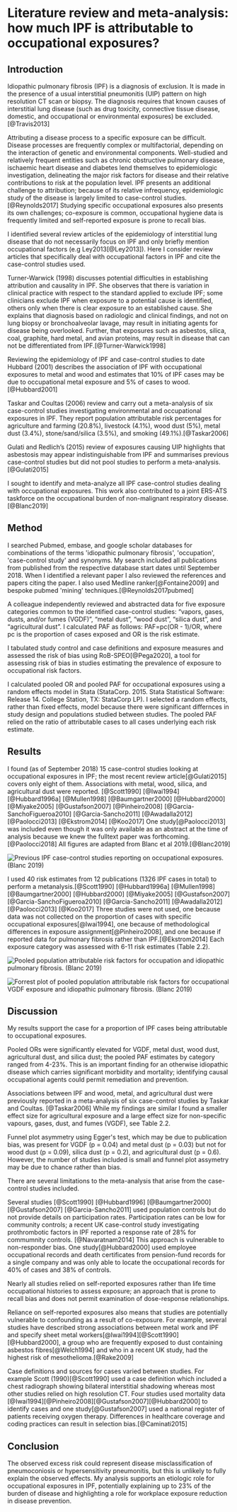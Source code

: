 # Literature review and meta-analysis: how much IPF is attributable to occupational exposures?

<!--
consider 'finishing off' lit search stuff and sticking more detail in here  - ?build a django app?    

consider revisiting meta-analysis using R and reviewing with cosetta

consider adding Kim 2017 and updating analysis
-->

## Introduction

Idiopathic pulmonary fibrosis (IPF) is a diagnosis of exclusion. It is made in the presence of a usual interstitial pneumonitis (UIP) pattern on high resolution CT scan or biopsy. The diagnosis requires that known causes of interstitial lung disease (such as drug toxicity, connective tissue disease, domestic, and occupational or environmental exposures) be excluded.[@Travis2013]

Attributing a disease process to a specific exposure can be difficult. Disease processes are frequently complex or multifactorial, depending on the interaction of genetic and environmental components. Well-studied and relatively frequent entities such as chronic obstructive pulmonary disease, ischaemic heart disease and diabetes lend themselves to epidemiologic investigation, delineating the major risk factors for disease and their relative contributions to
risk at the population level. IPF presents an additional challenge to attribution; because of its relative infrequency, epidemiologic study of the disease is largely limited to case-control studies.[@Reynolds2017] Studying specific occupational exposures also presents its own challenges; co-exposure is common, occupational hygiene data is frequently limited and self-reported exposure is prone to recall bias.

I identified several review articles of the epidemiology of interstitial lung disease that do not necessarily focus on IPF and only briefly mention occupational factors (e.g Ley2013[@Ley2013]). Here I consider review articles that specifically deal with occupational factors in IPF and cite the case-control studies used.

Turner-Warwick (1998) discusses potential difficulties in establishing attribution and causality in IPF. She observes that there is variation in clinical practice with respect to the standard applied to exclude IPF; some clinicians exclude IPF when exposure to a potential cause is identified, others only when there is clear exposure to an established cause. She explains that diagnosis based on radiologic and clinical findings, and not on lung biopsy or bronchoalveolar lavage, may result in initiating agents for disease being overlooked. Further, that exposures such as asbestos, silica, coal,
graphite, hard metal, and avian proteins, may result in disease that can not be differentiated from IPF.[@Turner-Warwick1998]

Reviewing the epidemiology of IPF and case-control studies to date Hubbard (2001) describes the association of IPF with occupational exposures to metal and wood and estimates that 10\% of IPF cases may be due to occupational metal exposure and 5\% of cases to wood.[@Hubbard2001]

Taskar and Coultas (2006) review and carry out a meta-analysis of six case-control studies investigating environmental and occupational exposures in IPF. They report population attributable risk percentages for agriculture and farming (20.8\%), livestock (4.1\%), wood dust (5\%), metal dust (3.4\%), stone/sand/silica (3.5\%), and smoking (49.1\%).[@Taskar2006]

Gulati and Redlich’s (2015) review of exposures causing UIP highlights that asbestosis may appear indistinguishable from IPF and summarises previous case-control studies but did not pool studies to perform a meta-analysis.[@Gulati2015]

I sought to identify and meta-analyze all IPF case-control studies dealing with occupational exposures. This work also contributed to a joint ERS-ATS taskforce on the occupational burden of non-malignant respiratory disease.[@Blanc2019]

## Method

I searched Pubmed, embase, and google scholar databases for combinations of the terms 'idiopathic pulmonary fibrosis', 'occupation', 'case-control study' and synonyms. My search included all publications from published from the respective database start dates until September 2018. When I identified a relevant paper I also reviewed the references and papers citing the paper. I also used Medline ranker[@Fontaine2009] and bespoke pubmed 'mining' techniques.[@Reynolds2017pubmed]

A colleague independently reviewed and abstracted data for five exposure categories common to the identified case-control studies: “vapors, gases, dusts, and/or fumes (VGDF)”, “metal dust”, “wood dust”, “silica dust”, and “agricultural dust”. I calculated PAF as follows: PAF=pc(OR - 1)/OR, where pc is the proportion of cases exposed and OR is the risk estimate.  

I tabulated study control and case definitions and exposure measures and assessed the risk of bias using RoB-SPEO[@Pega2020], a tool for assessing risk of bias in studies estimating the prevalence of exposure to occupational risk factors. 

I calculated pooled OR and pooled PAF for occupational exposures using a random effects model in Stata (StataCorp. 2015. Stata Statistical Software: Release 14. College Station, TX: StataCorp LP). I selected a random effects, rather than fixed effects, model because there were significant differnces in study design and populations studied between studies. The pooled PAF relied on the ratio of attributable cases to all cases underlying each risk estimate.

## Results 

I found (as of September 2018) 15 case-control studies looking at occupational exposures in IPF; the most recent review article[@Gulati2015] covers only eight of them. Associations with metal, wood, silica, and agricultural dust were reported. [@Scott1990] [@Iwai1994] [@Hubbard1996a] [@Mullen1998] [@Baumgartner2000] [@Hubbard2000] [@Miyake2005] [@Gustafson2007] [@Pinheiro2008] [@Garcia-SanchoFigueroa2010] [@Garcia-Sancho2011] [@Awadalla2012] [@Paolocci2013] [@Ekstrom2014] [@Koo2017] One study[@Paolocci2013] was included even though it was only available as an abstract at the time of analysis because we knew the fulltext paper was forthcoming.[@Paolocci2018] All figures are adapted from Blanc et al 2019.[@Blanc2019] 



![Previous IPF case-control studies reporting on occupational exposures. (Blanc 2019)](source/figures/prevstudies.jpg)

I used 40 risk estimates from 12 publications (1326 IPF cases in total) to perform a metanalysis.[@Scott1990] [@Hubbard1996a] [@Mullen1998] [@Baumgartner2000] [@Hubbard2000] [@Miyake2005] [@Gustafson2007] [@Garcia-SanchoFigueroa2010] [@Garcia-Sancho2011] [@Awadalla2012] [@Paolocci2013] [@Koo2017] Three studies were not used, one because data was not collected on the proportion of cases with specific occupational exposures[@Iwai1994], one because of methodological differences in exposure assignment[@Pinheiro2008], and one because if reported data for pulmonary fibrosis rather than IPF.[@Ekstrom2014] Each exposure category was assessed with 6-11 risk estimates (Table 2.2).

![Pooled population attributable risk factors for occupation and idiopathic pulmonary fibrosis. (Blanc 2019)](source/figures/paf.png)

![Forrest plot of pooled population attributable risk factors for occupational VGDF exposure and idiopathic pulmonary fibrosis. (Blanc 2019)](source/figures/forrest.jpg)

## Discussion 

My results support the case for a proportion of IPF cases being attributable to occupational exposures. 

Pooled ORs were significantly elevated for VGDF, metal dust, wood dust, agricultural dust, and silica dust; the pooled PAF estimates by category ranged from 4-23\%. This is an important finding for an otherwise idiopathic disease which carries significant morbidity and mortality; identifying causal occupational agents could permit remediation and prevention.  

Associations between IPF and wood, metal, and agricultural dust were previously reported in a meta-analysis of six case-control studies by Taskar and Coultas. [@Taskar2006] While my findings are similar I found a smaller effect size for agricultural exposure and a large effect size for non-specific vapours, gases, dust, and fumes (VGDF), see Table 2.2.  

Funnel plot asymmetry using Egger's test, which may be due to publication bias, was present for VGDF (p = 0.04) and metal dust (p = 0.03) but not for wood dust (p = 0.09), silica dust (p = 0.2), and agricultural dust (p = 0.6). However, the number of studies included is small and funnel plot assymetry may be due to chance rather than bias.

There are several limitations to the meta-analysis that arise from the case-control studies included. 

Several studies [@Scott1990] [@Hubbard1996] [@Baumgartner2000] [@Gustafson2007] [@Garcia-Sancho2011] used population controls but do not provide details on participation rates. Participation rates can be low for community controls; a recent UK case-control study investigating prothrombotic factors in IPF reported a response rate of 28\% for commumnity controls. [@Navaratnam2014] This approach is vulnerable to non-responder bias. One study[@Hubbard2000] used
employee occupational records and death certificates from pension-fund records for a single company and was only able to locate the occupational records for 40\% of cases and 38\% of controls.  

Nearly all studies relied on self-reported exposures rather than life time occupational histories to assess exposure; an approach that is prone to recall bias and does not permit examination of dose-response relationships.

Reliance on self-reported exposures also means that studies are potentially vulnerable to confounding as a result of co-exposure. For example, several studies have described strong associations between metal work and IPF and specify sheet metal workers[@Iwai1994][@Scott1990][@Hubbard2000], a group who are frequently exposed to dust containing asbestos fibres[@Welch1994] and who in a recent UK study, had the highest risk of mesothelioma.[@Rake2009]

Case definitions and sources for cases varied between studies. For example Scott (1990)[@Scott1990] used a case definition which included a chest radiograph showing bilateral interstitial shadowing whereas most other studies relied on high resolution CT. Four studies used mortality data [@Iwai1994][@Pinheiro2008][@Gustafson2007][@Hubbard2000] to identify cases and one study[@Gustafson2007] used a national register of patients receiving oxygen therapy. Differences in
healthcare coverage and coding practices can result in selection bias.[@Caminati2015] 


## Conclusion

The observed excess risk could represent disease misclassification of pneumoconiosis or hypersensitivity pneumonitis, but this is unlikely to fully explain the observed effects. My analysis supports an etiologic role for occupational exposures in IPF, potentially explaining up to 23\% of the burden of disease and highlighting a role for workplace exposure reduction in disease prevention.
